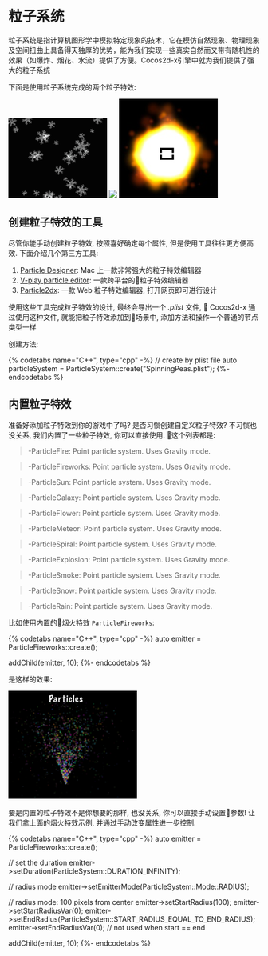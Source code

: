 # 粒子系统

粒子系统是指计算机图形学中模拟特定现象的技术，它在模仿自然现象、物理现象及空间扭曲上具备得天独厚的优势，能为我们实现一些真实自然而又带有随机性的效果（如爆炸、烟花、水流）提供了方便。Cocos2d-x引擎中就为我们提供了强大的粒子系统

下面是使用粒子系统完成的两个粒子特效:

![](other_node_types-img/particle1.png "snow") ![](basic_concepts-img/smallSpacer.png "") ![](other_node_types-img/particle3.png "sun") 

## 创建粒子特效的工具

尽管你能手动创建粒子特效, 按照喜好确定每个属性, 但是使用工具往往更方便高效. 下面介绍几个第三方工具:

1. [Particle Designer](https://71squared.com/particledesigner):  Mac 上一款非常强大的粒子特效编辑器
2. [V-play particle editor](http://v-play.net/2014/02/v-play-particle-editor-for-cocos2d-and-v-play/): 一款跨平台的粒子特效编辑器
3. [Particle2dx](http://www.effecthub.com/particle2dx): 一款 Web 粒子特效编辑器, 打开网页即可进行设计

使用这些工具完成粒子特效的设计, 最终会导出一个 _.plist_ 文件,  Cocos2d-x 通过使用这种文件, 就能把粒子特效添加到场景中, 添加方法和操作一个普通的节点类型一样

创建方法:

{% codetabs name="C++", type="cpp" -%}
// create by plist file
auto particleSystem = ParticleSystem::create("SpinningPeas.plist");
{%- endcodetabs %}

## 内置粒子特效

准备好添加粒子特效到你的游戏中了吗? 是否习惯创建自定义粒子特效? 不习惯也没关系, 我们内置了一些粒子特效, 你可以直接使用. 这个列表都是:

  >-ParticleFire: Point particle system. Uses Gravity mode.

  >-ParticleFireworks: Point particle system. Uses Gravity mode.

  >-ParticleSun: Point particle system. Uses Gravity mode.

  >-ParticleGalaxy: Point particle system. Uses Gravity mode.

  >-ParticleFlower: Point particle system. Uses Gravity mode.

  >-ParticleMeteor: Point particle system. Uses Gravity mode.

  >-ParticleSpiral: Point particle system. Uses Gravity mode.

  >-ParticleExplosion: Point particle system. Uses Gravity mode.

  >-ParticleSmoke: Point particle system. Uses Gravity mode.

  >-ParticleSnow: Point particle system. Uses Gravity mode.

  >-ParticleRain: Point particle system. Uses Gravity mode.

比如使用内置的烟火特效 `ParticleFireworks`:

{% codetabs name="C++", type="cpp" -%}
auto emitter = ParticleFireworks::create();

addChild(emitter, 10);
{%- endcodetabs %}

是这样的效果:

![](other_node_types-img/particle2.png "particle fireworks")

要是内置的粒子特效不是你想要的那样, 也没关系, 你可以直接手动设置参数! 让我们拿上面的烟火特效示例, 并通过手动改变属性进一步控制.

{% codetabs name="C++", type="cpp" -%}
auto emitter = ParticleFireworks::create();

// set the duration
emitter->setDuration(ParticleSystem::DURATION_INFINITY);

// radius mode
emitter->setEmitterMode(ParticleSystem::Mode::RADIUS);

// radius mode: 100 pixels from center
emitter->setStartRadius(100);
emitter->setStartRadiusVar(0);
emitter->setEndRadius(ParticleSystem::START_RADIUS_EQUAL_TO_END_RADIUS);
emitter->setEndRadiusVar(0);    // not used when start == end

addChild(emitter, 10);
{%- endcodetabs %}

<!--### Creating Particles
Building your own _particle effects_ is a rather complex process of setting
properties to achieve the desired effects. There are a lot of properties so let's
get familiar with some of the most basic ones. Don't worry, just keep this as a
reference to refer back to! Basic _particle_ properties include:

  >-startSize: Start size of the particles in pixels.

  >-endSize: Use kCCParticleStartSizeEqualToEndSize if you want that the start size == end size.

  >-startColor: (a ccColor4F).

  >-endColor: (a ccColor4F).

  >-life: time to live of the particles in seconds.

  >-angle: (a float). Starting degrees of the particle.

  >-positon: (a Vec2).

  >-centerOfGravity: (a Point).

Besides the properties each _particle_ has, the _particle system_ itself also has
properties that can be changed to achieve your desired effects. Some of these
include:

  >-emissionRate: How many particle are emitted per second?

  >-duration: How many seconds does the particle system live? Use kCCParticleDurationInfinity for infinity.

  >-blendFunc: The OpenGL blending function used for the system. (a ccBlendFunc).

  >-positionType: Use kCCPositionTypeFree (default one) for moving particles freely.
  Or use kCCPositionTypeGrouped to move them in a group.

  >-texture: The texture used for the particles. (a Texture2D).

### Particle System Modes
_Particle systems_ have two modes of operation. _Gravity Mode_ and _Radius Mode_.

#### Gravity Mode
_Gravity Mode_ lets particles fly toward or away from a center point. It's strength
is that it allows very dynamic, organic effects.

![](other_node_types-img/particle6.png "Gravity Mode")

_Gravity Mode_ only has a few properties that you can change. They are:

  >-gravity: The gravity of the particle system.

  >-speed: The speed at which the particles are emitted.

  >-speedVar: The speed variance.

  >-tangencialAccel: The tangential acceleration of the particles.

  >-tangencialAccelVar: The tangential acceleration variance.

  >-radialAccel: The radial acceleration of the particles.

  >-radialAccelVar: The radial acceleration variance.

#### Radius Mode
_Radius Mode_ causes particles to rotate in a circle. It also allows you to create
spiral effects with particles either rushing inward or rotating outward.

![](other_node_types-img/particle5.png "Radius Mode")

_Radius Mode_ only has a few properties that you can change. They are:

  >-startRadius: The starting radius of the particles

  >-startRadiusVar: The starting radius variance

  >-endRadius: The ending radius of the particles.

  >-endRadiusVar: The ending radius variance

  >-rotatePerSecond: Number of degrees to rotate a particle around the source pos per second.

  >-rotatePerSecondVar: Number of degrees variance.

This all sounds really complicated but the fact that the code is simple helps to
clarify these concepts. Let's take a look at an example to tie everything together:
```cpp
//Create by plist file
auto particleSystem = ParticleSystem::create("SpinningPeas.plist");

// set the duration
particleSystem->setDuration(ParticleSystem::DURATION_INFINITY);

// radius mode
particleSystem->setEmitterMode(ParticleSystem::Mode::RADIUS);

// radius mode: 100 pixels from center
particleSystem->setStartRadius(100);
particleSystem->setStartRadiusVar(0);
particleSystem->setEndRadius(ParticleSystem::START_RADIUS_EQUAL_TO_END_RADIUS);
particleSystem->setEndRadiusVar(0);    // not used when start == end

// radius mode: degrees per second
// 45 * 4 seconds of life = 180 degrees
particleSystem->setRotatePerSecond(45);
particleSystem->setRotatePerSecondVar(0);
```
![](other_node_types-img/particle4.png)

** JASON - Replace the above screenshot with example from chapter 7 demo code
-->
